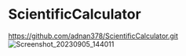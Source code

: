 # ScientificCalculator
https://github.com/adnan378/ScientificCalculator.git
![Screenshot_20230905_144011](https://github.com/adnan378/ScientificCalculator/assets/63234709/6bd6a0ce-b561-407f-90aa-0c2e57f09ce7)
